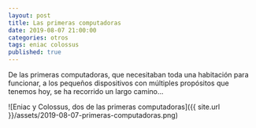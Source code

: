 ```yaml
---
layout: post
title: Las primeras computadoras
date: 2019-08-07 21:00:00
categories: otros
tags: eniac colossus
published: true
---
```


De las primeras computadoras, que necesitaban toda una habitación para funcionar, a los pequeños dispositivos con múltiples propósitos que tenemos hoy, se ha recorrido un largo camino...

![Eniac y Colossus, dos de las primeras computadoras]({{ site.url }}/assets/2019-08-07-primeras-computadoras.png)
